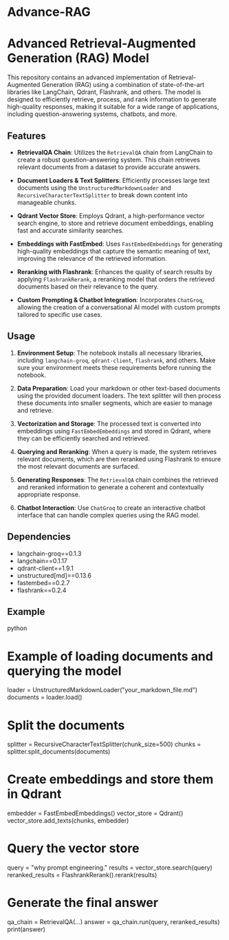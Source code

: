 # Advance-RAG


# Advanced Retrieval-Augmented Generation (RAG) Model

This repository contains an advanced implementation of Retrieval-Augmented Generation (RAG) using a combination of state-of-the-art libraries like LangChain, Qdrant, Flashrank, and others. The model is designed to efficiently retrieve, process, and rank information to generate high-quality responses, making it suitable for a wide range of applications, including question-answering systems, chatbots, and more.

## Features

- **RetrievalQA Chain**: Utilizes the `RetrievalQA` chain from LangChain to create a robust question-answering system. This chain retrieves relevant documents from a dataset to provide accurate answers.
  
- **Document Loaders & Text Splitters**: Efficiently processes large text documents using the `UnstructuredMarkdownLoader` and `RecursiveCharacterTextSplitter` to break down content into manageable chunks.
  
- **Qdrant Vector Store**: Employs Qdrant, a high-performance vector search engine, to store and retrieve document embeddings, enabling fast and accurate similarity searches.

- **Embeddings with FastEmbed**: Uses `FastEmbedEmbeddings` for generating high-quality embeddings that capture the semantic meaning of text, improving the relevance of the retrieved information.

- **Reranking with Flashrank**: Enhances the quality of search results by applying `FlashrankRerank`, a reranking model that orders the retrieved documents based on their relevance to the query.
  
- **Custom Prompting & Chatbot Integration**: Incorporates `ChatGroq`, allowing the creation of a conversational AI model with custom prompts tailored to specific use cases.

## Usage

1. **Environment Setup**: The notebook installs all necessary libraries, including `langchain-groq`, `qdrant-client`, `flashrank`, and others. Make sure your environment meets these requirements before running the notebook.

2. **Data Preparation**: Load your markdown or other text-based documents using the provided document loaders. The text splitter will then process these documents into smaller segments, which are easier to manage and retrieve.

3. **Vectorization and Storage**: The processed text is converted into embeddings using `FastEmbedEmbeddings` and stored in Qdrant, where they can be efficiently searched and retrieved.

4. **Querying and Reranking**: When a query is made, the system retrieves relevant documents, which are then reranked using Flashrank to ensure the most relevant documents are surfaced.

5. **Generating Responses**: The `RetrievalQA` chain combines the retrieved and reranked information to generate a coherent and contextually appropriate response.

6. **Chatbot Interaction**: Use `ChatGroq` to create an interactive chatbot interface that can handle complex queries using the RAG model.

## Dependencies

- langchain-groq==0.1.3
- langchain==0.1.17
- qdrant-client==1.9.1
- unstructured[md]==0.13.6
- fastembed==0.2.7
- flashrank==0.2.4

## Example

python
# Example of loading documents and querying the model
loader = UnstructuredMarkdownLoader("your_markdown_file.md")
documents = loader.load()

# Split the documents
splitter = RecursiveCharacterTextSplitter(chunk_size=500)
chunks = splitter.split_documents(documents)

# Create embeddings and store them in Qdrant
embedder = FastEmbedEmbeddings()
vector_store = Qdrant()
vector_store.add_texts(chunks, embedder)

# Query the vector store
query = "why prompt engineering."
results = vector_store.search(query)
reranked_results = FlashrankRerank().rerank(results)

# Generate the final answer
qa_chain = RetrievalQA(...)
answer = qa_chain.run(query, reranked_results)
print(answer)
